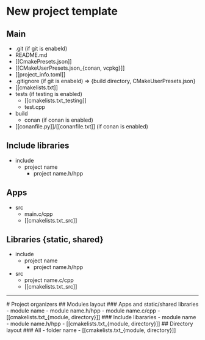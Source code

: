 # New project template
## Main
- .git (if git is enabeld) 
- README.md
- [[CmakePresets.json]]
- [[CMakeUserPresets.json_{conan, vcpkg}]]
- [[project_info.toml]]
- .gitignore (if git is enabeld) => {build directory, CMakeUserPresets.json}
- [[cmakelists.txt]]
- tests (if testing is enabled)
	- [[cmakelists.txt_testing]]
	- test.cpp
- build
	- conan (if conan is enabled)
- [[conanfile.py]]/[[conanfile.txt]] (if conan is enabled)
## Include libraries
- include
	- project name
		- project name.h/hpp
## Apps
- src
	- main.c/cpp
	- [[cmakelists.txt_src]]
## Libraries {static, shared}
- include
	- project name
		- project name.h/hpp
- src
	- project name.c/cpp
	- [[cmakelists.txt_src]]
<hr>
# Project organizers
## Modules layout
### Apps and static/shared libraries
- module name	 
	- module name.h/hpp
	- module name.c/cpp
	- [[cmakelists.txt_{module, directory}]]
### Include libararies
- module name	 
	- module name.h/hpp
	- [[cmakelists.txt_{module, directory}]]
## Directory layout
### All
- folder name
	- [[cmakelists.txt_{module, directory}]]